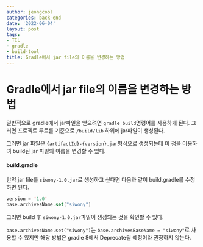 ```yaml
---
author: jeongcool
categories: back-end
date: '2022-06-04'
layout: post
tags:
- TIL
- gradle
- build-tool
title: Gradle에서 jar file의 이름을 변경하는 방법
---
```


# Gradle에서 jar file의 이름을 변경하는 방법
일반적으로 gradle에서 jar파일을 얻으려면 `gradle build`명령어를 사용하게 된다. 그러면 프로젝트 루트를 기준으로 `/build/lib` 하위에 jar파일이 생성된다.  

그러면 jar 파일은 `{artifactId}-{version}.jar`형식으로 생성되는데 이 점을 이용하여 build된 jar 파일의 이름을 변경할 수 있다.

#### build.gradle
만약 jar file를 `siwony-1.0.jar`로 생성하고 싶다면 다음과 같이 build.gradle를 수정하면 된다.
```kotlin
version = '1.0'
base.archivesName.set("siwony")
```
그러면 build 후 `siwony-1.0.jar`파일이 생성되는 것을 확인할 수 있다.

`base.archivesName.set("siwony")`는 `base.archivesBaseName = "siwony"`로 사용할 수 있지만 해당 방법은 gradle 8에서 Deprecate될 예정이라 권장하지 않는다.